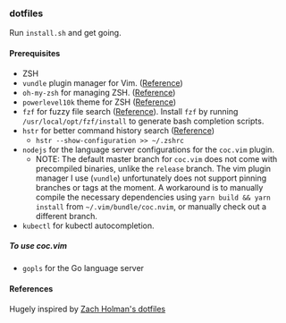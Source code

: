 ### dotfiles

Run `install.sh` and get going.

#### Prerequisites
- ZSH
- `vundle` plugin manager for Vim. ([Reference](https://github.com/VundleVim/Vundle.vim/tree/b255382d6242d7ea3877bf059d2934125e0c4d95#quick-start))
- `oh-my-zsh` for managing ZSH. ([Reference](https://ohmyz.sh/#install))
- `powerlevel10k` theme for ZSH ([Reference](https://github.com/romkatv/powerlevel10k/))
- `fzf` for fuzzy file search ([Reference](https://github.com/junegunn/fzf)). Install `fzf` by running `/usr/local/opt/fzf/install` to generate bash completion scripts.
- `hstr` for better command history search ([Reference](https://github.com/dvorka/hstr/tree/6507ac7f9518b896809d7eee3edcaaad94769d18))
    - `hstr --show-configuration >> ~/.zshrc`
- `nodejs` for the language server configurations for the `coc.vim` plugin.
    - NOTE: The default master branch for `coc.vim` does not come with precompiled binaries, unlike the `release` branch. The vim plugin manager I use (`vundle`) unfortunately does not support pinning branches or tags at the moment. A workaround is to manually compile the necessary dependencies using `yarn build && yarn install` from `~/.vim/bundle/coc.nvim`, or manually check out a different branch.
- `kubectl` for kubectl autocompletion.

##### To use coc.vim
- `gopls` for the Go language server

#### References
Hugely inspired by [Zach Holman's dotfiles](https://github.com/holman/dotfiles)
